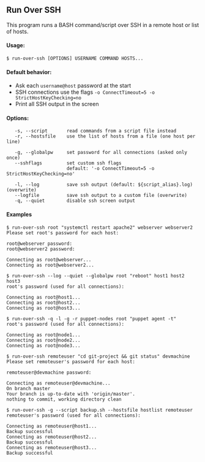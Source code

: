 ## Run Over SSH

This program runs a BASH command/script over SSH in a remote host or list of hosts.

#### Usage:
```
$ run-over-ssh [OPTIONS] USERNAME COMMAND HOSTS...
```

#### Default behavior:

* Ask each `username@host` password at the start
* SSH connections use the flags `-o ConnectTimeout=5 -o StrictHostKeyChecking=no`
* Print all SSH output in the screen

#### Options:
```
   -s, --script       read commands from a script file instead
   -r, --hostsfile    use the list of hosts from a file (one host per line)

   -g, --globalpw     set password for all connections (asked only once)
   --sshflags         set custom ssh flags
                      default: '-o ConnectTimeout=5 -o StrictHostKeyChecking=no'

   -l, --log          save ssh output (default: ${script_alias}.log) (overwrite)
   --logfile          save ssh output to a custom file (overwrite)
   -q, --quiet        disable ssh screen output
```

#### Examples
```
$ run-over-ssh root "systemctl restart apache2" webserver webserver2
Please set root's password for each host:

root@webserver password: 
root@webserver2 password: 

Connecting as root@webserver...
Connecting as root@webserver2...
```
```
$ run-over-ssh --log --quiet --globalpw root "reboot" host1 host2 host3
root's password (used for all connections):

Connecting as root@host1...
Connecting as root@host2...
Connecting as root@host3...
```
```
$ run-over-ssh -q -l -g -r puppet-nodes root "puppet agent -t"
root's password (used for all connections):

Connecting as root@node1...
Connecting as root@node2...
Connecting as root@node3...
```
```
$ run-over-ssh remoteuser "cd git-project && git status" devmachine
Please set remoteuser's password for each host:

remoteuser@devmachine password: 

Connecting as remoteuser@devmachine...
On branch master
Your branch is up-to-date with 'origin/master'.
nothing to commit, working directory clean
```
```
$ run-over-ssh -g --script backup.sh --hostsfile hostlist remoteuser
remoteuser's password (used for all connections):

Connecting as remoteuser@host1...
Backup successful
Connecting as remoteuser@host2...
Backup successful
Connecting as remoteuser@host3...
Backup successful
```